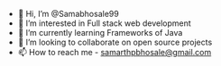 - 👋 Hi, I’m @Samabhosale99
- 👀 I’m interested in Full stack web development
- 🌱 I’m currently learning Frameworks of Java
- 💞️ I’m looking to collaborate on open source projects
- 📫 How to reach me - samarthpbhosale@gmail.com

<!---
Samabhosale99/Samabhosale99 is a ✨ special ✨ repository because its `README.md` (this file) appears on your GitHub profile.
You can click the Preview link to take a look at your changes.
--->
